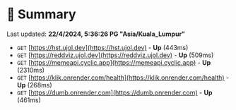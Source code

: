 # 📖 Summary
Last updated: **22/4/2024, 5:36:26 PG "Asia/Kuala_Lumpur"**

- `GET` [https://hst.ujol.dev](https://hst.ujol.dev) - **Up** (443ms)
- `GET` [https://reddviz.ujol.dev](https://reddviz.ujol.dev) - **Up** (509ms)
- `GET` [https://memeapi.cyclic.app](https://memeapi.cyclic.app) - **Up** (2310ms)
- `GET` [https://klik.onrender.com/health](https://klik.onrender.com/health) - **Up** (268ms)
- `GET` [https://dumb.onrender.com](https://dumb.onrender.com) - **Up** (461ms)
